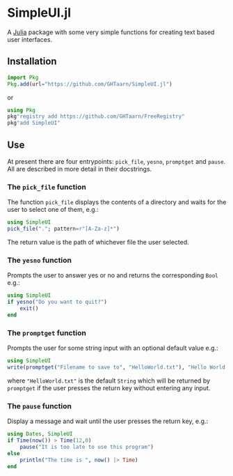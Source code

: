 # SimpleUI.jl
A [Julia](http://julialang.org) package with some very simple functions for
creating text based user interfaces.

## Installation
```julia
import Pkg
Pkg.add(url="https://github.com/GHTaarn/SimpleUI.jl")
```

or
```julia
using Pkg
pkg"registry add https://github.com/GHTaarn/FreeRegistry"
pkg"add SimpleUI"
```

## Use

At present there are four entrypoints: `pick_file`, `yesno`, `promptget` and
`pause`. All are described in more detail in their docstrings.

### The `pick_file` function

The function `pick_file` displays the contents of a directory and waits
for the user to select one of them, e.g.:

```julia
using SimpleUI
pick_file("."; pattern=r"[A-Za-z]*")
```

The return value is the path of whichever file the user selected.

### The `yesno` function

Prompts the user to answer yes or no and returns the corresponding `Bool` e.g.:

```julia
using SimpleUI
if yesno("Do you want to quit?")
    exit()
end
```

### The `promptget` function

Prompts the user for some string input with an optional default value e.g.:

```julia
using SimpleUI
write(promptget("Filename to save to", "HelloWorld.txt"), "Hello World!")
```

where `"HelloWorld.txt"` is the default `String` which will be returned by
`promptget` if the user presses the return key without entering any input.

### The `pause` function

Display a message and wait until the user presses the return key, e.g.:

```julia
using Dates, SimpleUI
if Time(now()) > Time(12,0)
    pause("It is too late to use this program")
else
    println("The time is ", now() |> Time)
end
```
